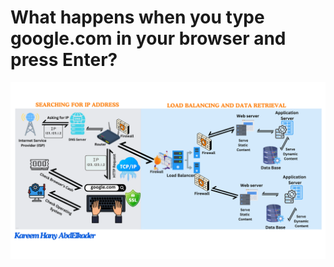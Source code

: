 # What happens when you type google.com in your browser and press Enter?

![Alt text](1-what_happen_when_diagram.png)
